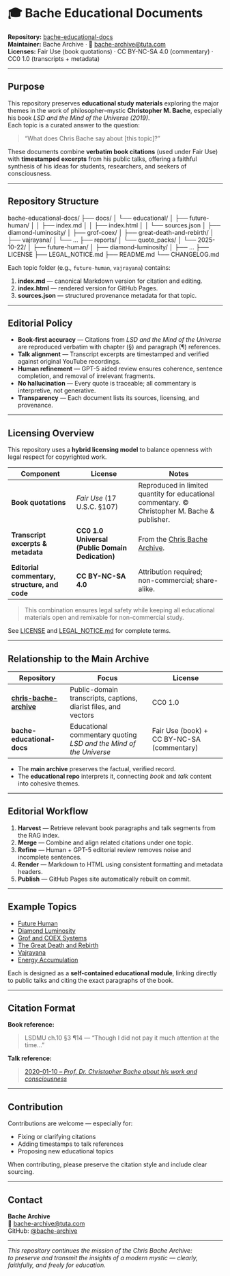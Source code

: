# 🎓 Bache Educational Documents

**Repository:** [bache-educational-docs](https://github.com/bache-archive/bache-educational-docs)  
**Maintainer:** Bache Archive · 📧 bache-archive@tuta.com  
**Licenses:** Fair Use (book quotations) · CC BY-NC-SA 4.0 (commentary) · CC0 1.0 (transcripts + metadata)

---

## Purpose

This repository preserves **educational study materials** exploring the major themes in the work of philosopher–mystic **Christopher M. Bache**, especially his book *LSD and the Mind of the Universe (2019)*.  
Each topic is a curated answer to the question:

> “What does Chris Bache say about [this topic]?”

These documents combine **verbatim book citations** (used under Fair Use) with **timestamped excerpts** from his public talks, offering a faithful synthesis of his ideas for students, researchers, and seekers of consciousness.

---

## Repository Structure

bache-educational-docs/
├── docs/
│   └── educational/
│       ├── future-human/
│       │   ├── index.md
│       │   ├── index.html
│       │   └── sources.json
│       ├── diamond-luminosity/
│       ├── grof-coex/
│       ├── great-death-and-rebirth/
│       ├── vajrayana/
│       └── …
├── reports/
│   └── quote_packs/
│       └── 2025-10-22/
│           ├── future-human/
│           ├── diamond-luminosity/
│           ├── …
├── LICENSE
├── LEGAL_NOTICE.md
├── README.md
└── CHANGELOG.md

Each topic folder (e.g., `future-human`, `vajrayana`) contains:
1. **index.md** — canonical Markdown version for citation and editing.  
2. **index.html** — rendered version for GitHub Pages.  
3. **sources.json** — structured provenance metadata for that topic.

---

## Editorial Policy

- **Book-first accuracy** — Citations from *LSD and the Mind of the Universe* are reproduced verbatim with chapter (§) and paragraph (¶) references.  
- **Talk alignment** — Transcript excerpts are timestamped and verified against original YouTube recordings.  
- **Human refinement** — GPT-5 aided review ensures coherence, sentence completion, and removal of irrelevant fragments.  
- **No hallucination** — Every quote is traceable; all commentary is interpretive, not generative.  
- **Transparency** — Each document lists its sources, licensing, and provenance.

---

## Licensing Overview

This repository uses a **hybrid licensing model** to balance openness with legal respect for copyrighted work.

| Component | License | Notes |
|------------|----------|-------|
| **Book quotations** | *Fair Use* (17 U.S.C. §107) | Reproduced in limited quantity for educational commentary. © Christopher M. Bache & publisher. |
| **Transcript excerpts & metadata** | **CC0 1.0 Universal (Public Domain Dedication)** | From the [Chris Bache Archive](https://github.com/bache-archive/chris-bache-archive). |
| **Editorial commentary, structure, and code** | **CC BY-NC-SA 4.0** | Attribution required; non-commercial; share-alike. |

> This combination ensures legal safety while keeping all educational materials open and remixable for non-commercial study.

See [LICENSE](./LICENSE) and [LEGAL_NOTICE.md](./LEGAL_NOTICE.md) for complete terms.

---

## Relationship to the Main Archive

| Repository | Focus | License |
|-------------|--------|----------|
| [**chris-bache-archive**](https://github.com/bache-archive/chris-bache-archive) | Public-domain transcripts, captions, diarist files, and vectors | CC0 1.0 |
| **bache-educational-docs** | Educational commentary quoting *LSD and the Mind of the Universe* | Fair Use (book) + CC BY-NC-SA (commentary) |

- The **main archive** preserves the factual, verified record.  
- The **educational repo** interprets it, connecting *book* and *talk* content into cohesive themes.

---

## Editorial Workflow

1. **Harvest** — Retrieve relevant book paragraphs and talk segments from the RAG index.  
2. **Merge** — Combine and align related citations under one topic.  
3. **Refine** — Human + GPT-5 editorial review removes noise and incomplete sentences.  
4. **Render** — Markdown to HTML using consistent formatting and metadata headers.  
5. **Publish** — GitHub Pages site automatically rebuilt on commit.

---

## Example Topics

- [Future Human](./docs/educational/future-human/index.md)  
- [Diamond Luminosity](./docs/educational/diamond-luminosity/index.md)  
- [Grof and COEX Systems](./docs/educational/grof-coex/index.md)  
- [The Great Death and Rebirth](./docs/educational/great-death-and-rebirth/index.md)  
- [Vajrayana](./docs/educational/vajrayana/index.md)  
- [Energy Accumulation](./docs/educational/energy-accumulation/index.md)

Each is designed as a **self-contained educational module**, linking directly to public talks and citing the exact paragraphs of the book.

---

## Citation Format

**Book reference:**
> LSDMU ch.10 §3 ¶14 — “Though I did not pay it much attention at the time…”

**Talk reference:**
> [2020-01-10 – *Prof. Dr. Christopher Bache about his work and consciousness*](https://youtu.be/QaBoLNV4FQI?t=20)

---

## Contribution

Contributions are welcome — especially for:
- Fixing or clarifying citations  
- Adding timestamps to talk references  
- Proposing new educational topics  

When contributing, please preserve the citation style and include clear sourcing.

---

## Contact

**Bache Archive**  
📧 [bache-archive@tuta.com](mailto:bache-archive@tuta.com)  
GitHub: [@bache-archive](https://github.com/bache-archive)

---

*This repository continues the mission of the Chris Bache Archive:  
to preserve and transmit the insights of a modern mystic — clearly, faithfully, and freely for education.*